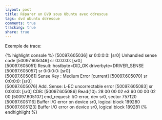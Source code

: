 ```yaml
---
layout: post
title: Réparer un DVD sous Ubuntu avec ddrescue
tags: dvd ubuntu ddrescue
comments: true
tracking: true
share: true
---
```


Exemple de trace:

{% highlight console %}
[50097.605036] sr 0:0:0:0: [sr0] Unhandled sense code
[50097.605046] sr 0:0:0:0: [sr0]  
[50097.605051] Result: hostbyte=DID_OK driverbyte=DRIVER_SENSE
[50097.605057] sr 0:0:0:0: [sr0]  
[50097.605061] Sense Key : Medium Error [current] 
[50097.605070] sr 0:0:0:0: [sr0]  
[50097.605076] Add. Sense: L-EC uncorrectable error
[50097.605083] sr 0:0:0:0: [sr0] CDB: 
[50097.605086] Read(10): 28 00 00 02 e3 60 00 00 02 00
[50097.605107] end_request: I/O error, dev sr0, sector 757120
[50097.605116] Buffer I/O error on device sr0, logical block 189280
[50097.605123] Buffer I/O error on device sr0, logical block 189281
{% endhighlight %}

